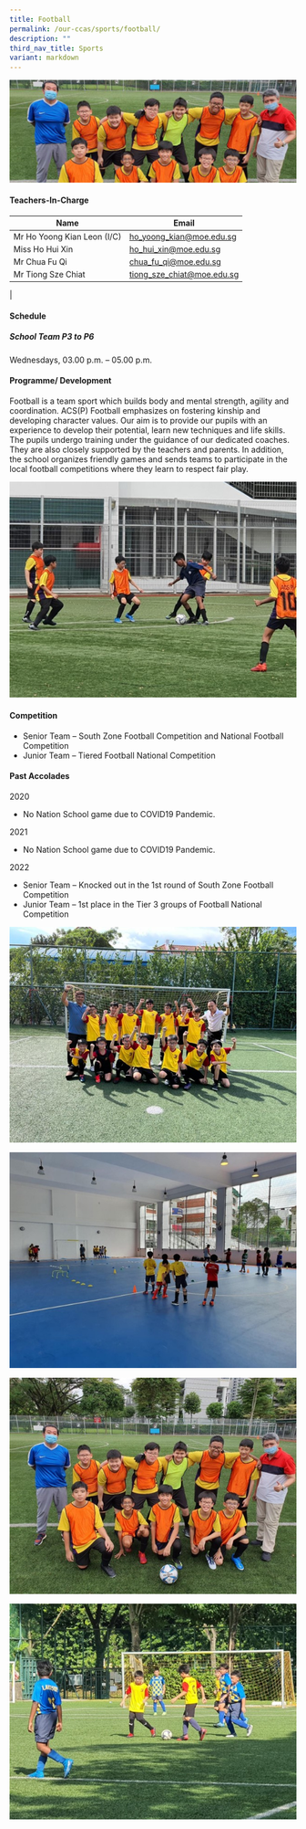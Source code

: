 ```yaml
---
title: Football
permalink: /our-ccas/sports/football/
description: ""
third_nav_title: Sports
variant: markdown
---
```

![](/images/CCA_photos/Football.jpeg)
#### **Teachers-In-Charge**

| Name  | Email |
| -------- | -------- | 
|Mr Ho Yoong Kian Leon (I/C)|[ho_yoong_kian@moe.edu.sg](mailto:ho_yoong_kian@moe.edu.sg) |
Miss Ho Hui Xin |[ho_hui_xin@moe.edu.sg](mailto:ho_hui_xin@moe.edu.sg) |
|Mr Chua Fu Qi| [chua_fu_qi@moe.edu.sg](mailto:chua_fu_qi@moe.edu.sg)|
|Mr Tiong Sze Chiat| [tiong_sze_chiat@moe.edu.sg](mailto:tiong_sze_chiat@moe.edu.sg)|
|

#### **Schedule**


##### School Team P3 to P6  
Wednesdays, 03.00 p.m. – 05.00 p.m. <br> 

#### **Programme/ Development**

Football is a team sport which builds body and mental strength, agility and coordination. ACS(P) Football emphasizes on fostering kinship and developing character values. Our aim is to provide our pupils with an experience to develop their potential, learn new techniques and life skills. The pupils undergo training under the guidance of our dedicated coaches. They are also closely supported by the teachers and parents. In addition, the school organizes friendly games and sends teams to participate in the local football competitions where they learn to respect fair play.

![](/images/football.jpg)

	
#### **Competition**


* Senior Team – South Zone Football Competition and National Football Competition
* Junior Team – Tiered Football National Competition


#### **Past Accolades**

2020&nbsp;

*   No Nation School game due to COVID19 Pandemic.

2021&nbsp;

*   No Nation School game due to COVID19 Pandemic.

2022&nbsp;

*   Senior Team – Knocked out in the 1st round of South Zone Football Competition   
* Junior Team – 1st place in the Tier 3 groups of Football National Competition

![](/images/football%202.jpg)

![](/images/football%205.jpg)


![](/images/football%203.jpg)

![](/images/football%204.jpg)